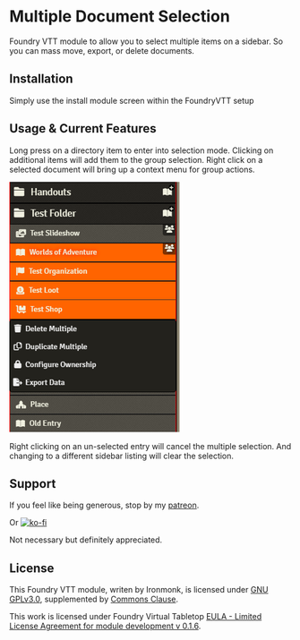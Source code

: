 # Multiple Document Selection
Foundry VTT module to allow you to select multiple items on a sidebar.  So you can mass move, export, or delete documents.

## Installation
Simply use the install module screen within the FoundryVTT setup

## Usage & Current Features
Long press on a directory item to enter into selection mode.
Clicking on additional items will add them to the group selection.
Right click on a selected document will bring up a context menu for group actions.

![multiple-document-selection](/screenshots/multipleselection.png)

Right clicking on an un-selected entry will cancel the multiple selection.
And changing to a different sidebar listing will clear the selection.

## Support

If you feel like being generous, stop by my <a href="https://www.patreon.com/ironmonk">patreon</a>.

Or [![ko-fi](https://ko-fi.com/img/githubbutton_sm.svg)](https://ko-fi.com/R6R7BH5MT)

Not necessary but definitely appreciated.

## License
This Foundry VTT module, writen by Ironmonk, is licensed under [GNU GPLv3.0](https://www.gnu.org/licenses/gpl-3.0.en.html), supplemented by [Commons Clause](https://commonsclause.com/).

This work is licensed under Foundry Virtual Tabletop [EULA - Limited License Agreement for module development v 0.1.6](http://foundryvtt.com/pages/license.html).
